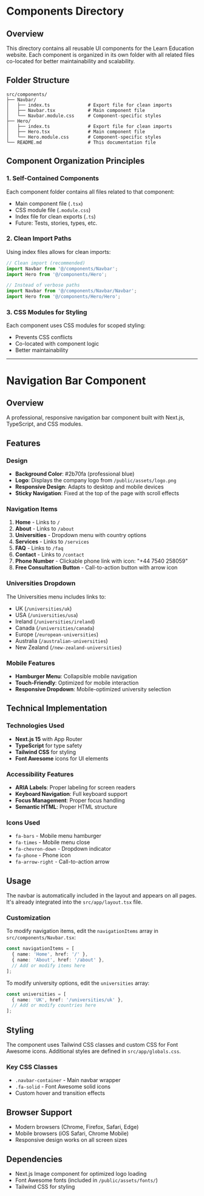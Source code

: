 # Components Directory

## Overview
This directory contains all reusable UI components for the Learn Education website. Each component is organized in its own folder with all related files co-located for better maintainability and scalability.

## Folder Structure

```
src/components/
├── Navbar/
│   ├── index.ts              # Export file for clean imports
│   ├── Navbar.tsx            # Main component file
│   └── Navbar.module.css     # Component-specific styles
├── Hero/
│   ├── index.ts              # Export file for clean imports
│   ├── Hero.tsx              # Main component file
│   └── Hero.module.css       # Component-specific styles
└── README.md                 # This documentation file
```

## Component Organization Principles

### 1. **Self-Contained Components**
Each component folder contains all files related to that component:
- Main component file (`.tsx`)
- CSS module file (`.module.css`)
- Index file for clean exports (`.ts`)
- Future: Tests, stories, types, etc.

### 2. **Clean Import Paths**
Using index files allows for clean imports:
```typescript
// Clean import (recommended)
import Navbar from '@/components/Navbar';
import Hero from '@/components/Hero';

// Instead of verbose paths
import Navbar from '@/components/Navbar/Navbar';
import Hero from '@/components/Hero/Hero';
```

### 3. **CSS Modules for Styling**
Each component uses CSS modules for scoped styling:
- Prevents CSS conflicts
- Co-located with component logic
- Better maintainability

---

# Navigation Bar Component

## Overview
A professional, responsive navigation bar component built with Next.js, TypeScript, and CSS modules.

## Features

### Design
- **Background Color**: #2b70fa (professional blue)
- **Logo**: Displays the company logo from `/public/assets/logo.png`
- **Responsive Design**: Adapts to desktop and mobile devices
- **Sticky Navigation**: Fixed at the top of the page with scroll effects

### Navigation Items
1. **Home** - Links to `/`
2. **About** - Links to `/about`
3. **Universities** - Dropdown menu with country options
4. **Services** - Links to `/services`
5. **FAQ** - Links to `/faq`
6. **Contact** - Links to `/contact`
7. **Phone Number** - Clickable phone link with icon: "+44 7540 258059"
8. **Free Consultation Button** - Call-to-action button with arrow icon

### Universities Dropdown
The Universities menu includes links to:
- UK (`/universities/uk`)
- USA (`/universities/usa`)
- Ireland (`/universities/ireland`)
- Canada (`/universities/canada`)
- Europe (`/european-universities`)
- Australia (`/australian-universities`)
- New Zealand (`/new-zealand-universities`)

### Mobile Features
- **Hamburger Menu**: Collapsible mobile navigation
- **Touch-Friendly**: Optimized for mobile interaction
- **Responsive Dropdown**: Mobile-optimized university selection

## Technical Implementation

### Technologies Used
- **Next.js 15** with App Router
- **TypeScript** for type safety
- **Tailwind CSS** for styling
- **Font Awesome** icons for UI elements

### Accessibility Features
- **ARIA Labels**: Proper labeling for screen readers
- **Keyboard Navigation**: Full keyboard support
- **Focus Management**: Proper focus handling
- **Semantic HTML**: Proper HTML structure

### Icons Used
- `fa-bars` - Mobile menu hamburger
- `fa-times` - Mobile menu close
- `fa-chevron-down` - Dropdown indicator
- `fa-phone` - Phone icon
- `fa-arrow-right` - Call-to-action arrow

## Usage

The navbar is automatically included in the layout and appears on all pages. It's already integrated into the `src/app/layout.tsx` file.

### Customization

To modify navigation items, edit the `navigationItems` array in `src/components/Navbar.tsx`:

```typescript
const navigationItems = [
  { name: 'Home', href: '/' },
  { name: 'About', href: '/about' },
  // Add or modify items here
];
```

To modify university options, edit the `universities` array:

```typescript
const universities = [
  { name: 'UK', href: '/universities/uk' },
  // Add or modify countries here
];
```

## Styling

The component uses Tailwind CSS classes and custom CSS for Font Awesome icons. Additional styles are defined in `src/app/globals.css`.

### Key CSS Classes
- `.navbar-container` - Main navbar wrapper
- `.fa-solid` - Font Awesome solid icons
- Custom hover and transition effects

## Browser Support

- Modern browsers (Chrome, Firefox, Safari, Edge)
- Mobile browsers (iOS Safari, Chrome Mobile)
- Responsive design works on all screen sizes

## Dependencies

- Next.js Image component for optimized logo loading
- Font Awesome fonts (included in `/public/assets/fonts/`)
- Tailwind CSS for styling
